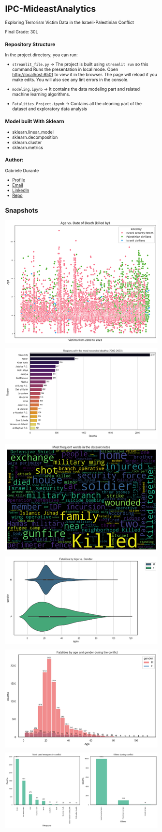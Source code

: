 # IPC-MideastAnalytics
Exploring Terrorism Victim Data in the Israeli-Palestinian Conflict

Final Grade: 30L

### Repository Structure

In the project directory, you can run:

- `streamlit_file.py` ->
  The project is built using `streamlit run` so this command Runs the presentation in local mode. Open [http://localhost:8501](http://localhost:8501) to view it in the browser. The page will reload if you make edits.
  You will also see any lint errors in the console.

- `modeling.ipynb` ->
  It contains the data modeling part and related machine learning algorithms.

- `Fatalities_Project.ipynb` ->
  Contains all the cleaning part of the dataset and exploratory data analysis

### Model built With Sklearn

- sklearn.linear_model
- sklearn.decomposition
- sklearn.cluster
- sklearn.metrics

### Author:
Gabriele Durante

- [Profile](https://github.com/exdsgift "Gabriele Durante")
- [Email](mailto:gabrieledurante01@gmail.com?subject=Hi "Hi!")
- [LinkedIn](https://www.linkedin.com/in/gabrieledurante/ "LinkedIn")
- [Repo](https://github.com/Rohit19060/<IPC-MideastAnalytics> "<IPC-MideastAnalytics> Repo")

## Snapshots
![test](https://github.com/exdsgift/IPC-MideastAnalytics/blob/main/images/output.png)

![test](https://github.com/exdsgift/IPC-MideastAnalytics/blob/main/images/output2.png)

![test](https://github.com/exdsgift/IPC-MideastAnalytics/blob/main/images/output4.png)

![test](https://github.com/exdsgift/IPC-MideastAnalytics/blob/main/images/output5.png)

![test](https://github.com/exdsgift/IPC-MideastAnalytics/blob/main/images/output6.png)

![test](https://github.com/exdsgift/IPC-MideastAnalytics/blob/main/images/output8.png)